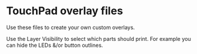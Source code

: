 # TouchPad overlay files

Use these files to create your own custom overlays.

Use the Layer Visibility to select which parts should print. For example you can hide the LEDs &/or button outlines.
